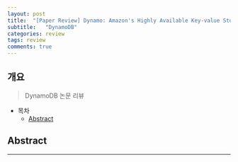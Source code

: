 ```yaml
---
layout: post
title:  "[Paper Review] Dynamo: Amazon's Highly Available Key-value Store"
subtitle:   "DynamoDB"
categories: review
tags: review
comments: true
---
```



## 개요
> DynamoDB 논문 리뷰
  
- 목차
	- [Abstract](#Abstract)  
  
  
## Abstract
---
